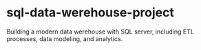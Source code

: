 # sql-data-werehouse-project
Building a modern data werehouse with SQL server, including ETL processes, data modeling, and analytics. 
